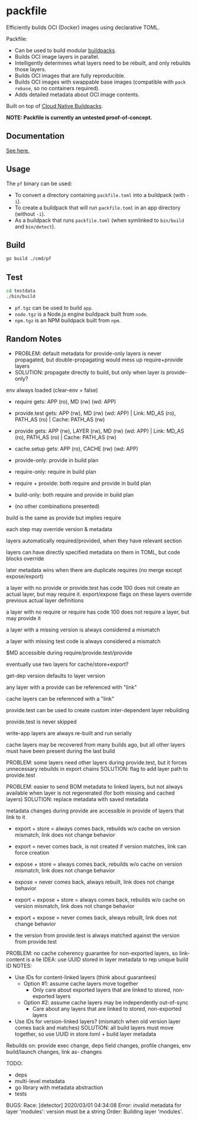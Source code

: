 # packfile

Efficiently builds OCI (Docker) images using declarative TOML.

Packfile:
- Can be used to build modular [buildpacks](https://buildpacks.io).
- Builds OCI image layers in parallel.
- Intelligently determines what layers need to be rebuilt, and only rebuilds those layers.
- Builds OCI images that are fully reproducible.
- Builds OCI images with swappable base images (compatible with `pack rebase`, so no containers required).
- Adds detailed metadata about OCI image contents.

Built on top of [Cloud Native Buildpacks](https://buildpacks.io).

**NOTE: Packfile is currently an untested proof-of-concept.**

## Documentation
[See here.](./docs)

## Usage

The `pf` binary can be used:
- To convert a directory containing `packfile.toml` into a buildpack (with `-i`).
- To create a buildpack that will run `packfile.toml` in an app directory (without `-i`).
- As a buildpack that runs `packfile.toml` (when symlinked to `bin/build` and `bin/detect`).

## Build

```bash
go build ./cmd/pf
```

## Test

```bash
cd testdata
./bin/build
```

- `pf.tgz` can be used to build `app`.
- `node.tgz` is a Node.js engine buildpack built from `node`.
- `npm.tgz` is an NPM buildpack built from `npm`.

## Random Notes

- PROBLEM: default metadata for provide-only layers is never propagated, but double-propagating would mess up require+provide layers
- SOLUTION: propagate directly to build, but only when layer is provide-only?

env always loaded (clear-env = false)

- require gets: APP (ro), MD (rw) (wd: APP)
- provide.test gets: APP (rw), MD (rw) (wd: APP) | Link: MD_AS (ro), PATH_AS (ro) | Cache: PATH_AS (rw)
- provide gets: APP (rw), LAYER (rw), MD (rw) (wd: APP) | Link: MD_AS (ro), PATH_AS (ro) | Cache: PATH_AS (rw)
- cache.setup gets: APP (ro), CACHE (rw) (wd: APP)

- provide-only: provide in build plan
- require-only: require in build plan
- require + provide: both require and provide in build plan
- build-only: both require and provide in build plan
- (no other combinations presented)

build is the same as provide but implies require

each step may override version & metadata

layers automatically required/provided, when they have relevant section

layers can have directly specified metadata on them in TOML, but code blocks override

later metadata wins when there are duplicate requires (no merge except expose/export)

a layer with no provide or provide.test has code 100 does not create an actual layer, but may require it.
export/expose flags on these layers override previous actual layer definitions

a layer with no require or require has code 100 does not require a layer, but may provide it

a layer with a missing version is always considered a mismatch

a layer with missing test code is always considered a mismatch

$MD accessible during require/provide.test/provide

eventually use two layers for cache/store+export?

get-dep version defaults to layer version

any layer with a provide can be referenced with "link"

cache layers can be referenced with a "link"

provide.test can be used to create custom inter-dependent layer rebuilding

provide.test is never skipped

write-app layers are always re-built and run serially

cache layers may be recovered from many builds ago, but all other layers must have been present during the last build

PROBLEM: some layers need other layers during provide.test, but it forces unnecessary rebuilds in export chains
SOLUTION: flag to add layer path to provide.test

PROBLEM: easier to send BOM metadata to linked layers, but not always available when layer is not regenerated (for both missing and cached layers)
SOLUTION: replace metadata with saved metadata

metadata changes during provide are accessible in provide of layers that link to it

- export + store = always comes back, rebuilds w/o cache on version mismatch, link does not change behavior
- export = never comes back, is not created if version matches, link can force creation
- expose + store =  always comes back, rebuilds w/o cache on version mismatch, link does not change behavior
- expose = never comes back, always rebuilt, link does not change behavior
- export + expose + store = always comes back, rebuilds w/o cache on version mismatch, link does not change behavior
- export + expose = never comes back, always rebuilt, link does not change behavior

- the version from provide.test is always matched against the version from provide.test

PROBLEM: no cache coherency guarantee for non-exported layers, so link-content is a lie
IDEA: use UUID stored in layer metadata to rep unique build ID
NOTES:
- Use IDs for content-linked layers (think about guarantees)
  - Option #1: assume cache layers move together
    - Only care about exported layers that are linked to stored, non-exported layers
  - Option #2: assume cache layers may be independently out-of-sync
    - Care about any layers that are linked to stored, non-exported layers
- Use IDs for version-linked layers? (mismatch when old version layer comes back and matches)
SOLUTION: all build layers must move together, so use UUID in store.toml + build layer metadata

Rebuilds on: provide exec change, deps field changes, profile changes, env build/launch changes, link as- changes

TODO:
- deps
- multi-level metadata
- go library with metadata abstraction
- tests

BUGS:
Race: [detector] 2020/03/01 04:34:08 Error: invalid metadata for layer 'modules': version must be a string
Order: Building layer 'modules'.
